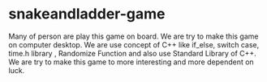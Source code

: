 # snakeandladder-game
Many of person are play this game on board. We are try to make this game on computer desktop. We are use concept of C++ like if_else, switch case, time.h library , Randomize Function and also use Standard Library of C++. We are try to make this game to more interesting and more dependent on luck.
